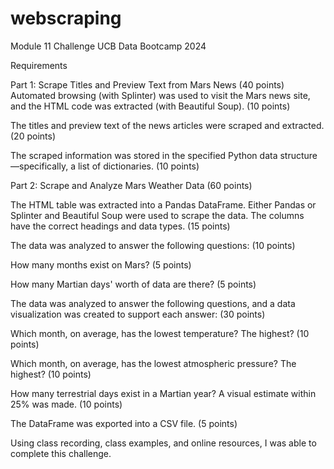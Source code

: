 # webscraping
Module 11 Challenge UCB Data Bootcamp 2024



Requirements

Part 1: Scrape Titles and Preview Text from Mars News (40 points)
Automated browsing (with Splinter) was used to visit the Mars news site, and the HTML code was extracted (with Beautiful Soup). (10 points)

The titles and preview text of the news articles were scraped and extracted. (20 points)

The scraped information was stored in the specified Python data structure—specifically, a list of dictionaries. (10 points)

Part 2: 
Scrape and Analyze Mars Weather Data (60 points)

The HTML table was extracted into a Pandas DataFrame. Either Pandas or Splinter and Beautiful Soup were used to scrape the data. The columns have the correct headings and data types. (15 points)

The data was analyzed to answer the following questions: (10 points)

How many months exist on Mars? (5 points)

How many Martian days' worth of data are there? (5 points)

The data was analyzed to answer the following questions, and a data visualization was created to support each answer: (30 points)

Which month, on average, has the lowest temperature? The highest? (10 points)

Which month, on average, has the lowest atmospheric pressure? The highest? (10 points)

How many terrestrial days exist in a Martian year? A visual estimate within 25% was made. (10 points)

The DataFrame was exported into a CSV file. (5 points)

Using class recording, class examples, and online resources, I was able to complete this challenge.
